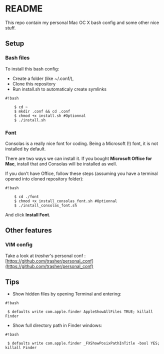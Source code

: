 # README #

This repo contain my personal Mac OC X bash config and some other nice stuff.

## Setup

### Bash files

To install this bash config:

 * Create a folder (like ~/.conf/), 
 * Clone this repository
 * Run install.sh to automaticaly create symlinks

```
#!bash

    $ cd ~
    $ mkdir .conf && cd .conf
    $ chmod +x install.sh #Optionnal
    $ ./install.sh

```

### Font

Consolas is a really nice font for coding. Being a Microsoft (!) font, it is not installed by default.

There are two ways we can install it. If you bought **Microsoft Office for Mac**, install that and Consolas will be installed as well.

If you don't have Office, follow these steps (assuming you have a terminal opened into cloned repository folder):

```
#!bash

    $ cd ./font
    $ chmod +x install_consolas_font.sh #Optionnal
    $ ./install_consolas_font.sh

```

And click **Install Font**.

## Other features

### VIM config

Take a look at *trasher*'s personal conf : [https://github.com/trasher/personal_conf](https://github.com/trasher/personal_conf)

## Tips
* Show hidden files by opening Terminal and entering:
```
#!bash

 $ defaults write com.apple.finder AppleShowAllFiles TRUE; killall Finder
```

* Show full directory path in Finder windows:
```
#!bash

 $ defaults write com.apple.finder _FXShowPosixPathInTitle -bool YES; killall Finder
```